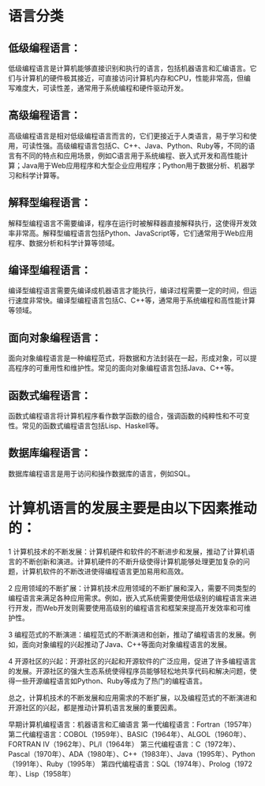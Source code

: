 # 语言分类
## 低级编程语言：
低级编程语言是计算机能够直接识别和执行的语言，包括机器语言和汇编语言。它们与计算机的硬件极其接近，可直接访问计算机内存和CPU，性能非常高，但编写难度大，可读性差，通常用于系统编程和硬件驱动开发。

## 高级编程语言：
高级编程语言是相对低级编程语言而言的，它们更接近于人类语言，易于学习和使用，可读性强。高级编程语言包括C、C++、Java、Python、Ruby等，不同的语言有不同的特点和应用场景，例如C语言用于系统编程、嵌入式开发和高性能计算；Java用于Web应用程序和大型企业应用程序；Python用于数据分析、机器学习和科学计算等。

## 解释型编程语言：
解释型编程语言不需要编译，程序在运行时被解释器直接解释执行，这使得开发效率非常高。解释型编程语言包括Python、JavaScript等，它们通常用于Web应用程序、数据分析和科学计算等领域。

## 编译型编程语言：
编译型编程语言需要先编译成机器语言才能执行，编译过程需要一定的时间，但运行速度非常快。编译型编程语言包括C、C++等，通常用于系统编程和高性能计算等领域。

## 面向对象编程语言：
面向对象编程语言是一种编程范式，将数据和方法封装在一起，形成对象，可以提高程序的可重用性和维护性。常见的面向对象编程语言包括Java、C++等。

## 函数式编程语言：
函数式编程语言将计算机程序看作数学函数的组合，强调函数的纯粹性和不可变性。常见的函数式编程语言包括Lisp、Haskell等。

## 数据库编程语言：
数据库编程语言是用于访问和操作数据库的语言，例如SQL。

# 计算机语言的发展主要是由以下因素推动的：

1 计算机技术的不断发展：计算机硬件和软件的不断进步和发展，推动了计算机语言的不断创新和演进。计算机硬件的不断升级使得计算机能够处理更加复杂的问题，计算机软件的不断改进使得编程语言更加易用和高效。

2 应用领域的不断扩展：计算机技术应用领域的不断扩展和深入，需要不同类型的编程语言来满足各种应用需求。例如，嵌入式系统需要使用低级别的编程语言来进行开发，而Web开发则需要使用高级别的编程语言和框架来提高开发效率和可维护性。

3 编程范式的不断演进：编程范式的不断演进和创新，推动了编程语言的发展。例如，面向对象编程的兴起推动了Java、C++等面向对象编程语言的发展。

4 开源社区的兴起：开源社区的兴起和开源软件的广泛应用，促进了许多编程语言的发展。开源社区的强大生态系统使得程序员能够轻松地共享代码和解决问题，使得一些开源编程语言如Python、Ruby等成为了热门的编程语言。

总之，计算机技术的不断发展和应用需求的不断扩展，以及编程范式的不断演进和开源社区的兴起，都是推动计算机语言发展的重要因素。

早期计算机编程语言：机器语言和汇编语言
第一代编程语言：Fortran（1957年）
第二代编程语言：COBOL（1959年）、BASIC（1964年）、ALGOL（1960年）、FORTRAN Ⅳ（1962年）、PL/I（1964年）
第三代编程语言：C（1972年）、Pascal（1970年）、ADA（1980年）、C++（1983年）、Java（1995年）、Python（1991年）、Ruby（1995年）
第四代编程语言：SQL（1974年）、Prolog（1972年）、Lisp（1958年）
